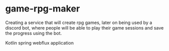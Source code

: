 # game-rpg-maker

Creating a service that will create rpg games, later on being used by a discord bot,
where people will be able to play their game sessions and save the progress using the bot.

Kotlin spring webflux application 

